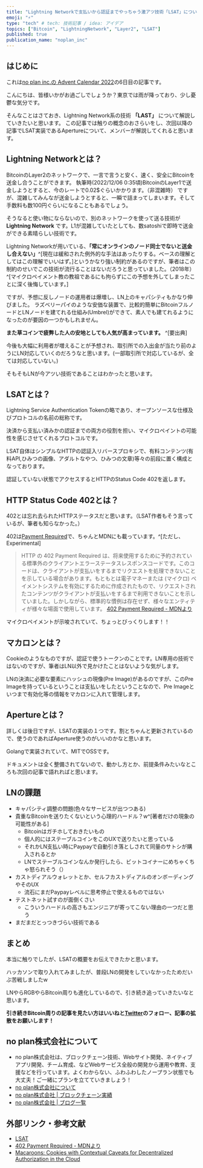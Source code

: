 ```yaml
---
title: "Lightning Networkで支払いから認証までやっちゃう激アツ技術「LSAT」について"
emoji: "⚡️"
type: "tech" # tech: 技術記事 / idea: アイデア
topics: ["Bitcoin", "LightningNetwork", "Layer2", "LSAT"]
published: true
publication_name: "noplan_inc"
---
```



## はじめに

これは[no plan inc.の Advent Calendar 2022](https://qiita.com/advent-calendar/2022/noplan_inc)の6日目の記事です。

こんにちは、皆様いかがお過ごしでしょうか？東京では雨が降っており、少し憂鬱な気分です。

そんなことはさておき、Lightning Network系の技術 **「LAST」** について解説していきたいと思います。
この記事では触りの概念のおさらいをし、次回以降の記事でLSAT実装であるApertureについて、メンバーが解説してくれると思います。

## Lightning Networkとは？
BitcoinのLayer2のネットワークで、一言で言うと安く、速く、安全にBitcoinを送金し合うことができます。
執筆時(2022/12/06 0:35頃)BitcoinのLayer1で送金しようとすると、今のレートで0.02$ぐらいかかります。（非混雑時）
ですが、混雑してみんなが送金しようとすると、一瞬で詰まってしまいます。そして手数料も数100円ぐらいになることもあるでしょう。

そうなると使い物にならないので、別のネットワークを使って送る技術が **Lightning Network** です。L1が混雑していたとしても、数satoshiで即時で送金ができる素晴らしい技術です。

Lightning Networkが用いている、**「常にオンラインのノード同士でないと送金し合えない」**^[現在は緩和された例外的な手法はあったりする。ベースの理解としてはこの理解でいいはず。]というかなり強い制約があるのですが、筆者はこの制約のせいでこの技術が流行ることはないだろうと思っていました。（2018年）^[マイクロペイメント教の教祖であるにも拘らずにこの予想を外してしまったことに深く後悔しています。]

ですが、予想に反しノードの運用者は爆増し、LN上のキャパシティもかなり伸びました。
ラズベリーパイのような安価な装置で、比較的簡単にBitcoinフルノードとLNノードを建てれる仕組み(Umbrel)ができて、素人でも建てれるようになったのが要因の一つかもしれません。

**また草コインで疲弊した人の安地としても人気が高まっています。** ^[要出典]

今後も大幅に利用者が増えることが予想され、取引所での入出金が当たり前のようにLN対応していくのだろうなと思います。(一部取引所で対応しているが、全ては対応していない。)

そもそもLNが今アツい技術であることはわかったと思います。

## LSATとは？
Lightning Service Authentication Tokenの略であり、オープンソースな仕様及びプロトコルの名前の総称です。

決済から支払い済みかの認証までの両方の役割を担い、マイクロペイントの可能性を感じさせてくれるプロトコルです。

LSAT自体はシンプルなHTTPの認証入リバースプロキシで、有料コンテンツ(有料API,ひみつの画像、アダルトなやつ、ひみつの文章)等々の前段に置く構成となっております。

認証していない状態でアクセスするとHTTPのStatus Code 402を返します。


## HTTP Status Code 402とは？
402とは忘れ去られたHTTPステータスだと思います。（LSAT作者もそう言っているが、筆者も知らなかった。）

402は[Payment Required](https://developer.mozilla.org/ja/docs/Web/HTTP/Status/402)で、ちゃんとMDNにも載っています。^[ただし、Experimental]

>HTTP の 402 Payment Required は、将来使用するために予約されている標準外のクライアントエラーステータスレスポンスコードです。このコードは、クライアントが支払いをするまでリクエストを処理できないことを示している場合があります。もともとは電子マネーまたは (マイクロ) ペイメントシステムを有効にするために作成されたもので、リクエストされたコンテンツがクライアントが支払いをするまで利用できないことを示していました。しかしながら、標準的な慣例は存在せず、様々なエンティティが様々な場面で使用しています。 [402 Payment Required - MDNより](https://developer.mozilla.org/ja/docs/Web/HTTP/Status/402)

マイクロペイメントが示唆されていて、ちょっとびっくりします！！


## マカロンとは？
Cookieのようなものですが、認証で使うトークンのことです。LN専用の技術ではないのですが、筆者はLN以外で見かけたことはないような気がします。

LNの決済に必要な要素にハッシュの現像(Pre Image)があるのですが、このPre Imageを持っているということは支払いをしたということなので、Pre Imageといつまで有効化等の情報をマカロンに入れて管理します。

## Apertureとは？
詳しくは後日ですが、LSATの実装の１つです。割とちゃんと更新されているので、使うのであればAperture使うのがいいのかなと思います。

Golangで実装されていて、MITでOSSです。

ドキュメントは全く整備されてないので、動かし方とか、前提条件みたいなところも次回の記事で語れればと思います。

## LNの課題
- キャパシティ調整の問題(色々なサービスが出つつある)
- 貴重なBitcoinを送りたくないという心理的ハードル？w^[著者だけの現象の可能性がある]
  - Bitcoinはガチホしておきたいもの
  - 個人的にはステーブルコインをこのUXで送りたいと思っている
  - それかLN支払い時にPaypayで自動引き落としされて同量のサトシが購入されるとか
  - LNでステーブルコインなんか発行したら、ビットコイナーにめちゃくちゃ怒られそう（）
- カストディアルウォレットとか、セルフカストディアルのオンボーディングやそのUX
  - 流石にまだPaypayレベルに思考停止で使えるものではない
- テストネット試すのが面倒くさい
  - こういうハードルの高さもエンジニアが寄ってこない理由の一つだと思う
- まだまだとっつきづらい技術である 

## まとめ
本当に触りでしたが、LSATの概要をお伝えできたかと思います。

ハッカソンで取り入れてみましたが、普段LNの開発をしていなかったためだいぶ苦戦しましたw

LNやらRGBやらBitcoin周りも進化しているので、引き続き追っていきたいなと思います。

**引き続きBitcoin周りの記事を見たい方はいいねと[Twitter](https://twitter.com/_serinuntius)のフォロー、記事の拡散をお願いします！**


## no plan株式会社について
- no plan株式会社は、ブロックチェーン技術、Webサイト開発、ネイティブアプリ開発、チーム育成、などWebサービス全般の開発から運用や教育、支援などを行っています。よくわからない、ふわふわしたノープラン状態でも大丈夫！ご一緒にプランを立てていきましょう！
- [no plan株式会社について](https://noplan-inc.com)
- [no plan株式会社 | ブロックチェーン実績](https://noplan-inc.com/blockchain)
- [no plan株式会社 | ブログ一覧](https://noplan-inc.com/blog)

## 外部リンク・参考文献
- [LSAT](https://lsat.tech/)
- [402 Payment Required - MDNより](https://developer.mozilla.org/ja/docs/Web/HTTP/Status/402)
- [Macaroons: Cookies with Contextual Caveats for Decentralized Authorization in the Cloud](https://research.google/pubs/pub41892/)